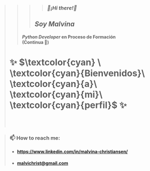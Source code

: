  >>>> ### *👋¡Hi there!👋* 
 >>> ## *Soy Malvina*
>> #### *Python Developer* en Proceso de Formación <br/> (Continua 🌱)
>#  ✨ $\textcolor{cyan} \ \textcolor{cyan}{Bienvenidos}\ \textcolor{cyan}{a}\ \textcolor{cyan}{mi}\ \textcolor{cyan}{perfil}$ ✨
> <br/>  <br/>





 


> ### 📫 How to reach me: <br/>
> - #### https://www.linkedin.com/in/malvina-christiansen/ 
> - #### malvichrist@gmail.com


